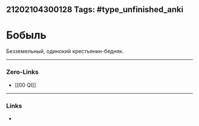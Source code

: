 21202104300128
Tags: #type_unfinished_anki
---
# Бобыль

<div>Безземельный, одинокий крестьянин-бедняк.</div>

---
### Zero-Links
- [[00 QI]]
---
### Links
-